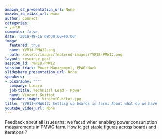 ```yaml
---
amazon_s3_presentation_url: None
amazon_s3_video_url: None
author: connect
categories:
- yvr18
comments: false
date: '2018-09-16 09:00:00+00:00'
image:
  featured: true
  name: YVR18-PMW12.png
  path: /assets/images/featured-images/YVR18-PMW12.png
layout: resource-post
session_id: YVR18-PMW12
session_track: Power Management, PMWG-Hack
slideshare_presentation_url: None
speakers:
- biography: '""'
  company: Linaro
  job-title: Technical Lead - Power
  name: Vincent Guittot
  speaker-image: VincentGuittot.jpg
title: 'YVR18-PMWG12: Setting up boards in farm: About what do we have to take care '
youtube_video_url: None
---
```


Feedback about all issues that we faced when enabling power consumption measurements in PMWG farm. How to get stable figures across boards and  iterations ?